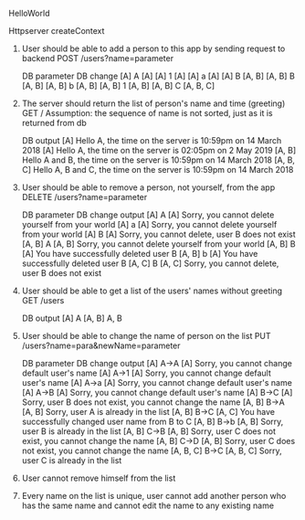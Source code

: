 HelloWorld

Httpserver createContext

1. User should be able to add a person to this app by sending request to backend
   POST /users?name=parameter
   
   DB             parameter     DB change
   [A]              A           [A]
   [A]              1           [A]
   [A]              a           [A]
   [A]              B           [A, B]
   [A, B]           B           [A, B]
   [A, B]           b           [A, B]
   [A, B]           1           [A, B]
   [A, B]           C           [A, B, C]

2. The server should return the list of person's name and time (greeting)
   GET /
   Assumption: the sequence of name is not sorted, just as it is returned from db

   DB           output
   [A]          Hello A, the time on the server is 10:59pm on 14 March 2018
   [A]          Hello A, the time on the server is 02:05pm on 2 May 2019
   [A, B]       Hello A and B, the time on the server is 10:59pm on 14 March 2018
   [A, B, C]    Hello A, B and C, the time on the server is 10:59pm on 14 March 2018

3. User should be able to remove a person, not yourself, from the app
   DELETE /users?name=parameter
   
   DB             parameter     DB change     output
   [A]              A           [A]         Sorry, you cannot delete yourself from your world
   [A]              a           [A]         Sorry, you cannot delete yourself from your world
   [A]              B           [A]         Sorry, you cannot delete, user B does not exist
   [A, B]           A           [A, B]      Sorry, you cannot delete yourself from your world
   [A, B]           B           [A]         You have successfully deleted user B
   [A, B]           b           [A]         You have successfully deleted user B
   [A, C]           B           [A, C]      Sorry, you cannot delete, user B does not exist
   
4. User should be able to get a list of the users' names without greeting
   GET /users
   
   DB               output
   [A]              A
   [A, B]           A, B
   
5. User should be able to change the name of person on the list
   PUT /users?name=para&newName=parameter

   DB               parameter        DB change     output
   [A]              A->A             [A]           Sorry, you cannot change default user's name
   [A]              A->1             [A]           Sorry, you cannot change default user's name
   [A]              A->a             [A]           Sorry, you cannot change default user's name
   [A]              A->B             [A]           Sorry, you cannot change default user's name
   [A]              B->C             [A]           Sorry, user B does not exist, you cannot change the name
   [A, B]           B->A             [A, B]        Sorry, user A is already in the list
   [A, B]           B->C             [A, C]        You have successfully changed user name from B to C
   [A, B]           B->b             [A, B]        Sorry, user B is already in the list
   [A, B]           C->B             [A, B]        Sorry, user C does not exist, you cannot change the name
   [A, B]           C->D             [A, B]        Sorry, user C does not exist, you cannot change the name
   [A, B, C]        B->C             [A, B, C]     Sorry, user C is already in the list

6. User cannot remove himself from the list

7. Every name on the list is unique, user cannot add another person who has the same name and cannot edit the name to any existing name

